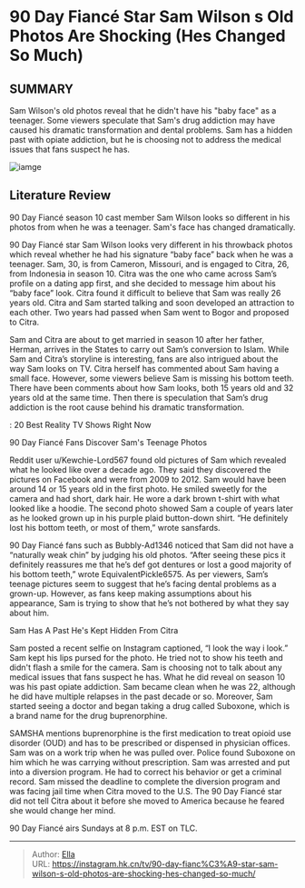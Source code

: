 # 90 Day Fiancé Star Sam Wilson s Old Photos Are Shocking (Hes Changed So Much)


## SUMMARY 



  Sam Wilson&#39;s old photos reveal that he didn&#39;t have his &#34;baby face&#34; as a teenager.   Some viewers speculate that Sam&#39;s drug addiction may have caused his dramatic transformation and dental problems.   Sam has a hidden past with opiate addiction, but he is choosing not to address the medical issues that fans suspect he has.  

![iamge](https://static1.srcdn.com/wordpress/wp-content/uploads/2023/12/90-day-fiance-star-sam-wilson-s-old-photos-are-shocking-he-s-changed-so-much.jpg)

## Literature Review
90 Day Fiancé season 10 cast member Sam Wilson looks so different in his photos from when he was a teenager. Sam&#39;s face has changed dramatically.




90 Day Fiancé star Sam Wilson looks very different in his throwback photos which reveal whether he had his signature “baby face” back when he was a teenager. Sam, 30, is from Cameron, Missouri, and is engaged to Citra, 26, from Indonesia in season 10. Citra was the one who came across Sam’s profile on a dating app first, and she decided to message him about his “baby face” look. Citra found it difficult to believe that Sam was really 26 years old. Citra and Sam started talking and soon developed an attraction to each other. Two years had passed when Sam went to Bogor and proposed to Citra.




Sam and Citra are about to get married in season 10 after her father, Herman, arrives in the States to carry out Sam’s conversion to Islam. While Sam and Citra’s storyline is interesting, fans are also intrigued about the way Sam looks on TV. Citra herself has commented about Sam having a small face. However, some viewers believe Sam is missing his bottom teeth. There have been comments about how Sam looks, both 15 years old and 32 years old at the same time. Then there is speculation that Sam’s drug addiction is the root cause behind his dramatic transformation.

 : 20 Best Reality TV Shows Right Now


 90 Day Fiancé Fans Discover Sam&#39;s Teenage Photos 

 

Reddit user u/Kewchie-Lord567 found old pictures of Sam which revealed what he looked like over a decade ago. They said they discovered the pictures on Facebook and were from 2009 to 2012. Sam would have been around 14 or 15 years old in the first photo. He smiled sweetly for the camera and had short, dark hair. He wore a dark brown t-shirt with what looked like a hoodie. The second photo showed Sam a couple of years later as he looked grown up in his purple plaid button-down shirt. “He definitely lost his bottom teeth, or most of them,” wrote sansfards.




90 Day Fiancé fans such as Bubbly-Ad1346 noticed that Sam did not have a “naturally weak chin” by judging his old photos. “After seeing these pics it definitely reassures me that he’s def got dentures or lost a good majority of his bottom teeth,” wrote EquivalentPickle6575. As per viewers, Sam’s teenage pictures seem to suggest that he’s facing dental problems as a grown-up. However, as fans keep making assumptions about his appearance, Sam is trying to show that he’s not bothered by what they say about him.



 Sam Has A Past He&#39;s Kept Hidden From Citra 
          

Sam posted a recent selfie on Instagram captioned, “I look the way i look.” Sam kept his lips pursed for the photo. He tried not to show his teeth and didn&#39;t flash a smile for the camera. Sam is choosing not to talk about any medical issues that fans suspect he has. What he did reveal on season 10 was his past opiate addiction. Sam became clean when he was 22, although he did have multiple relapses in the past decade or so. Moreover, Sam started seeing a doctor and began taking a drug called Suboxone, which is a brand name for the drug buprenorphine.




SAMSHA mentions buprenorphine is the first medication to treat opioid use disorder (OUD) and has to be prescribed or dispensed in physician offices. Sam was on a work trip when he was pulled over. Police found Suboxone on him which he was carrying without prescription. Sam was arrested and put into a diversion program. He had to correct his behavior or get a criminal record. Sam missed the deadline to complete the diversion program and was facing jail time when Citra moved to the U.S. The 90 Day Fiancé star did not tell Citra about it before she moved to America because he feared she would change her mind.



90 Day Fiancé airs Sundays at 8 p.m. EST on TLC.






---

> Author: [Ella](https://instagram.hk.cn/)  
> URL: https://instagram.hk.cn/tv/90-day-fianc%C3%A9-star-sam-wilson-s-old-photos-are-shocking-hes-changed-so-much/  

